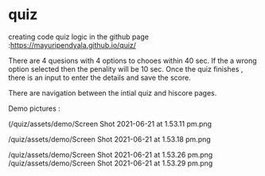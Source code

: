 # quiz
creating  code quiz logic   in the github page :https://mayuripendyala.github.io/quiz/

There are 4 quesions with 4 options to chooes within 40 sec.
If the a wrong option selected then the penality will be 10 sec.
Once the quiz finishes , there is an input to enter the details and save the score.

There are navigation between the intial quiz and hiscore pages.


Demo pictures :


(/quiz/assets/demo/Screen Shot 2021-06-21 at 1.53.11 pm.png

/quiz/assets/demo/Screen Shot 2021-06-21 at 1.53.18 pm.png


/quiz/assets/demo/Screen Shot 2021-06-21 at 1.53.26 pm.png
/quiz/assets/demo/Screen Shot 2021-06-21 at 1.53.29 pm.png